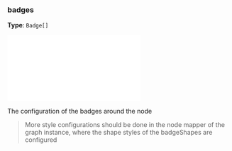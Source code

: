 ### badges

**Type**: `Badge[]`

<embed src="./DataBadge.zh.md"></embed>

The configuration of the badges around the node

> More style configurations should be done in the node mapper of the graph instance, where the shape styles of the badgeShapes are configured
